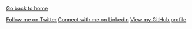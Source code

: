 [Go back to home](./index.md)

[Follow me on Twitter](https://www.twitter.com/CockburnCallum)
[Connect with me on LinkedIn](https://www.linkedin.com/in/callumcockburn)
[View my GitHub profile](https://www.github.com/cnscockburn)
